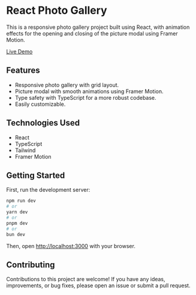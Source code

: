 # React Photo Gallery

This is a responsive photo gallery project built using React, with animation effects for the opening and closing of the picture modal using Framer Motion.

[Live Demo](photo-gallery-taupe-eight.vercel.app/)

## Features

- Responsive photo gallery with grid layout.
- Picture modal with smooth animations using Framer Motion.
- Type safety with TypeScript for a more robust codebase.
- Easily customizable.

## Technologies Used

- React
- TypeScript
- Tailwind
- Framer Motion

## Getting Started

First, run the development server:

```bash
npm run dev
# or
yarn dev
# or
pnpm dev
# or
bun dev
```

Then, open [http://localhost:3000](http://localhost:3000) with your browser.

## Contributing

Contributions to this project are welcome! If you have any ideas, improvements, or bug fixes, please open an issue or submit a pull request.
